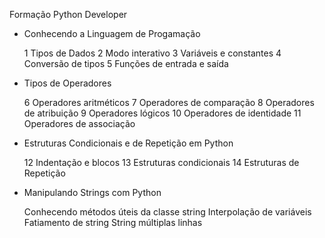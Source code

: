 Formação Python Developer

* Conhecendo a Linguagem de Progamação

    1 Tipos de Dados
    2 Modo interativo
    3 Variáveis e constantes
    4 Conversão de tipos
    5 Funções de entrada e saída

* Tipos de Operadores

    6 Operadores aritméticos
    7 Operadores de comparação
    8 Operadores de atribuição
    9 Operadores lógicos
    10 Operadores de identidade
    11 Operadores de associação

* Estruturas Condicionais e de Repetição em Python

    12 Indentação e blocos
    13 Estruturas condicionais
    14 Estruturas de Repetição

* Manipulando Strings com Python

    Conhecendo métodos úteis da classe string
    Interpolação de variáveis
    Fatiamento de string
    String múltiplas linhas









